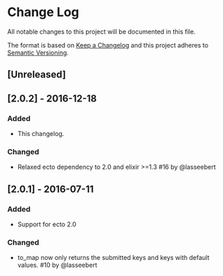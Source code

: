 # Change Log

All notable changes to this project will be documented in this file.

The format is based on [Keep a Changelog](http://keepachangelog.com/) 
and this project adheres to [Semantic Versioning](http://semver.org/).

## [Unreleased]

## [2.0.2] - 2016-12-18

### Added

- This changelog.

### Changed

- Relaxed ecto dependency to 2.0 and elixir >=1.3
  #16 by @lasseebert


## [2.0.1] - 2016-07-11

### Added

- Support for ecto 2.0

### Changed

- to_map now only returns the submitted keys and keys with default values.
  #10 by @lasseebert

